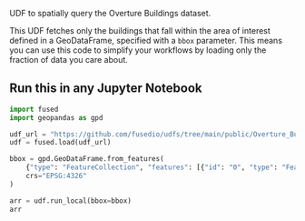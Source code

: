 <!--fused:readme-->

UDF to spatially query the Overture Buildings dataset. 

This UDF fetches only the buildings that fall within the area of interest defined in a GeoDataFrame, specified with a `bbox` parameter. This means you can use this code to simplify your workflows by loading only the fraction of data you care about.

## Run this in any Jupyter Notebook

```python
import fused
import geopandas as gpd

udf_url = "https://github.com/fusedio/udfs/tree/main/public/Overture_Buildings"
udf = fused.load(udf_url)

bbox = gpd.GeoDataFrame.from_features(
    {"type": "FeatureCollection", "features": [{"id": "0", "type": "Feature", "properties": {"x": 5241, "y": 12667, "z": 15}, "geometry": {"type": "Polygon", "coordinates": [[[-124.1455078125, 41.77131167976406], [-124.1455078125, 41.73852846935915], [-124.189453125, 41.73852846935915], [-124.189453125, 41.77131167976406], [-124.1455078125, 41.77131167976406]]]}}]},
    crs="EPSG:4326"
)

arr = udf.run_local(bbox=bbox)
arr
```